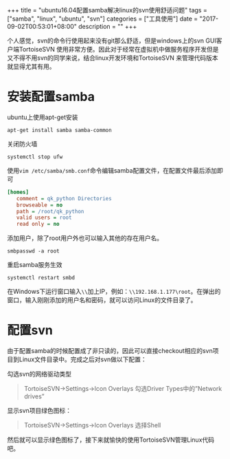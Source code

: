 +++
title = "ubuntu16.04配置samba解决linux的svn使用舒适问题"
tags = ["samba", "linux", "ubuntu", "svn"]
categories = ["工具使用"]
date = "2017-09-02T00:53:01+08:00"
description = ""
+++



个人感觉，svn的命令行使用起来没有git那么舒适，但是windows上的svn GUI客户端TortoiseSVN 使用非常方便。因此对于经常在虚拟机中做服务程序开发但是又不得不用svn的同学来说，结合linux开发环境和TortoiseSVN 来管理代码版本就显得尤其有用。

# 安装配置samba

ubuntu上使用apt-get安装

```shell
apt-get install samba samba-common
```

<!--more-->

关闭防火墙

```shell
systemctl stop ufw
```

使用`vim /etc/samba/smb.conf`命令编辑samba配置文件，在配置文件最后添加即可

```ini
[homes]
   comment = qk_python Directories
   browseable = no
   path = /root/qk_python
   valid users = root
   read only = no
```

添加用户，除了root用户外也可以输入其他的存在用户名。

```shell
smbpasswd -a root
```

重启samba服务生效

```shell
systemctl restart smbd
```

在Windows下运行窗口输入`\\`加上IP，例如：`\\192.168.1.177\root`。在弹出的窗口，输入刚刚添加的用户名和密码，就可以访问Linux的文件目录了。

# 配置svn

由于配置samba的时候配置成了非只读的，因此可以直接checkout相应的svn项目到Linux文件目录中。完成之后对svn做以下配置：

勾选svn的网络驱动类型

> TortoiseSVN->Settings->Icon Overlays  勾选Driver Types中的”Network drives”

显示svn项目绿色图标：

> TortoiseSVN->Settings->Icon Overlays 选择Shell

然后就可以显示绿色图标了，接下来就愉快的使用TortoiseSVN管理Linux代码吧。

